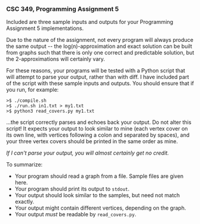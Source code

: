 ### CSC 349, Programming Assignment 5

Included are three sample inputs and outputs for your Programming Assignment 5
implementations.

Due to the nature of the assignment, not every program will always produce the
same output -- the log(n)-approximation and exact solution can be built from
graphs such that there is only one correct and predictable solution, but the
2-approximations will certainly vary.

For these reasons, your programs will be tested with a Python script that will
attempt to parse your output, rather than with diff. I have included part of
the script with these sample inputs and outputs. You should ensure that if you
run, for example:

```
>$ ./compile.sh
>$ ./run.sh in1.txt > my1.txt
>$ python3 read_covers.py my1.txt
```
...the script correctly parses and echoes back your output. Do not alter this
script! It expects your output to look similar to mine (each vertex cover on
its own line, with vertices following a colon and separated by spaces), and
your three vertex covers should be printed in the same order as mine.

_If I can't parse your output, you will almost certainly get no credit._

To summarize:
 * Your program should read a graph from a file. Sample files are given here.
 * Your program should print its output to `stdout`.
 * Your output should look similar to the samples, but need not match exactly.
 * Your output might contain different vertices, depending on the graph.
 * Your output _must_ be readable by `read_covers.py`.
